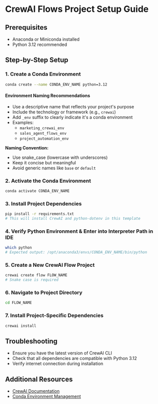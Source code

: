 # CrewAI Flows Project Setup Guide

## Prerequisites
- Anaconda or Miniconda installed
- Python 3.12 recommended

## Step-by-Step Setup

### 1. Create a Conda Environment
```bash
conda create --name CONDA_ENV_NAME python=3.12
```
#### Environment Naming Recommendations
- Use a descriptive name that reflects your project's purpose
- Include the technology or framework (e.g., `crewai`)
- Add `_env` suffix to clearly indicate it's a conda environment
- Examples:
  - `marketing_crewai_env`
  - `sales_agent_flows_env`
  - `project_automation_env`

**Naming Convention:**
- Use snake_case (lowercase with underscores)
- Keep it concise but meaningful
- Avoid generic names like `base` or `default`


### 2. Activate the Conda Environment
```bash
conda activate CONDA_ENV_NAME
```

### 3. Install Project Dependencies
```bash
pip install -r requirements.txt
# This will install CrewAI and python-dotenv in this template
```

### 4. Verify Python Environment & Enter into Interpreter Path in IDE
```bash
which python
# Expected output: /opt/anaconda3/envs/CONDA_ENV_NAME/bin/python
```

### 5. Create a New CrewAI Flow Project
```bash
crewai create flow FLOW_NAME
# Snake case is required
```

### 6. Navigate to Project Directory
```bash
cd FLOW_NAME
```

### 7. Install Project-Specific Dependencies
```bash
crewai install
```

## Troubleshooting
- Ensure you have the latest version of CrewAI CLI
- Check that all dependencies are compatible with Python 3.12
- Verify internet connection during installation

## Additional Resources
- [CrewAI Documentation](https://github.com/joaomdmoura/CrewAI)
- [Conda Environment Management](https://docs.conda.io/projects/conda/en/latest/user-guide/tasks/manage-environments.html)
